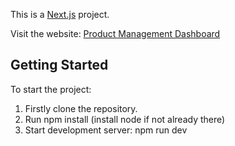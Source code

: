 This is a [Next.js](https://nextjs.org) project.

Visit the website: [Product Management Dashboard](https://chirag-product-management-dashboard.netlify.app/)

## Getting Started

To start the project:
1. Firstly clone the repository.
2. Run npm install (install node if not already there)
3. Start development server: npm run dev

